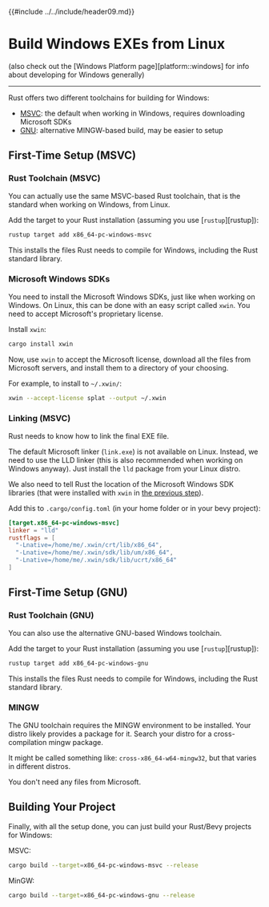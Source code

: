 {{#include ../../include/header09.md}}

# Build Windows EXEs from Linux

(also check out the [Windows Platform page][platform::windows] for info
about developing for Windows generally)

---

Rust offers two different toolchains for building for Windows:
 - [MSVC](#first-time-setup-msvc): the default when working in Windows, requires downloading Microsoft SDKs
 - [GNU](#first-time-setup-gnu): alternative MINGW-based build, may be easier to setup

## First-Time Setup (MSVC)

### Rust Toolchain (MSVC)

You can actually use the same MSVC-based Rust toolchain, that is the standard
when working on Windows, from Linux.

Add the target to your Rust installation (assuming you use [`rustup`][rustup]):

```sh
rustup target add x86_64-pc-windows-msvc
```

This installs the files Rust needs to compile for Windows, including the
Rust standard library.

### Microsoft Windows SDKs

You need to install the Microsoft Windows SDKs, just like when working on
Windows. On Linux, this can be done with an easy script called `xwin`. You
need to accept Microsoft's proprietary license.

Install `xwin`:

```sh
cargo install xwin
```

Now, use `xwin` to accept the Microsoft license, download all the files
from Microsoft servers, and install them to a directory of your choosing.

For example, to install to `~/.xwin/`:

```sh
xwin --accept-license splat --output ~/.xwin
```

### Linking (MSVC)

Rust needs to know how to link the final EXE file.

The default Microsoft linker (`link.exe`) is not available on Linux. Instead,
we need to use the LLD linker (this is also recommended when working on
Windows anyway). Just install the `lld` package from your Linux distro.

We also need to tell Rust the location of the Microsoft Windows SDK libraries
(that were installed with `xwin` in [the previous step](#microsoft-windows-sdks)).

Add this to `.cargo/config.toml` (in your home folder or in your bevy project):

```toml
[target.x86_64-pc-windows-msvc]
linker = "lld"
rustflags = [
  "-Lnative=/home/me/.xwin/crt/lib/x86_64",
  "-Lnative=/home/me/.xwin/sdk/lib/um/x86_64",
  "-Lnative=/home/me/.xwin/sdk/lib/ucrt/x86_64"
]
```

## First-Time Setup (GNU)

### Rust Toolchain (GNU)

You can also use the alternative GNU-based Windows toolchain.

Add the target to your Rust installation (assuming you use [`rustup`][rustup]):

```sh
rustup target add x86_64-pc-windows-gnu
```

This installs the files Rust needs to compile for Windows, including the
Rust standard library.

### MINGW

The GNU toolchain requires the MINGW environment to be installed. Your distro likely
provides a package for it. Search your distro for a cross-compilation mingw package.

It might be called something like: `cross-x86_64-w64-mingw32`, but that varies in different distros.

You don't need any files from Microsoft.

## Building Your Project

Finally, with all the setup done, you can just build your Rust/Bevy projects
for Windows:

MSVC:
```sh
cargo build --target=x86_64-pc-windows-msvc --release
```

MinGW:
```sh
cargo build --target=x86_64-pc-windows-gnu --release
```
